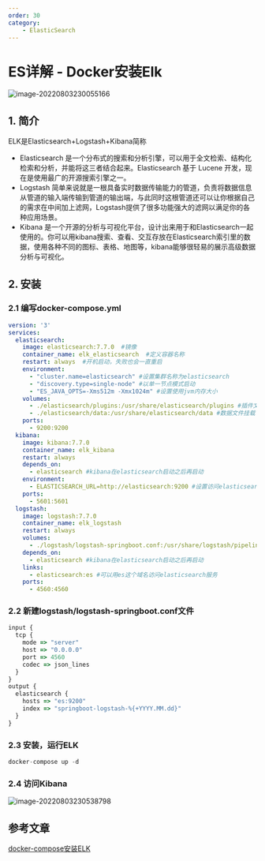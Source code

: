```yaml
---
order: 30
category:
	- ElasticSearch
---
```


# ES详解 - Docker安装Elk

![image-20220803230055166](https://abelsun-1256449468.cos.ap-beijing.myqcloud.com/image/image-20220803230055166.png)

## 1. 简介

ELK是Elasticsearch+Logstash+Kibana简称

- Elasticsearch 是一个分布式的搜索和分析引擎，可以用于全文检索、结构化检索和分析，并能将这三者结合起来。Elasticsearch 基于 Lucene 开发，现在是使用最广的开源搜索引擎之一。
- Logstash 简单来说就是一根具备实时数据传输能力的管道，负责将数据信息从管道的输入端传输到管道的输出端，与此同时这根管道还可以让你根据自己的需求在中间加上滤网，Logstash提供了很多功能强大的滤网以满足你的各种应用场景。
- Kibana 是一个开源的分析与可视化平台，设计出来用于和Elasticsearch一起使用的。你可以用kibana搜索、查看、交互存放在Elasticsearch索引里的数据，使用各种不同的图标、表格、地图等，kibana能够很轻易的展示高级数据分析与可视化。

## 2. 安装

### 2.1 编写docker-compose.yml

```yml
version: '3'
services:
  elasticsearch:
    image: elasticsearch:7.7.0  #镜像
    container_name: elk_elasticsearch  #定义容器名称
    restart: always  #开机启动，失败也会一直重启
    environment:
      - "cluster.name=elasticsearch" #设置集群名称为elasticsearch
      - "discovery.type=single-node" #以单一节点模式启动
      - "ES_JAVA_OPTS=-Xms512m -Xmx1024m" #设置使用jvm内存大小
    volumes:
      - ./elasticsearch/plugins:/usr/share/elasticsearch/plugins #插件文件挂载
      - ./elasticsearch/data:/usr/share/elasticsearch/data #数据文件挂载
    ports:
      - 9200:9200
  kibana:
    image: kibana:7.7.0
    container_name: elk_kibana
    restart: always
    depends_on:
      - elasticsearch #kibana在elasticsearch启动之后再启动
    environment:
      - ELASTICSEARCH_URL=http://elasticsearch:9200 #设置访问elasticsearch的地址
    ports:
      - 5601:5601
  logstash:
    image: logstash:7.7.0
    container_name: elk_logstash
    restart: always
    volumes:
      - ./logstash/logstash-springboot.conf:/usr/share/logstash/pipeline/logstash.conf #挂载logstash的配置文件
    depends_on:
      - elasticsearch #kibana在elasticsearch启动之后再启动
    links:
      - elasticsearch:es #可以用es这个域名访问elasticsearch服务
    ports:
      - 4560:4560
```

### 2.2 新建logstash/logstash-springboot.conf文件

```js
input {
  tcp {
    mode => "server"
    host => "0.0.0.0"
    port => 4560
    codec => json_lines
  }
}
output {
  elasticsearch {
    hosts => "es:9200"
    index => "springboot-logstash-%{+YYYY.MM.dd}"
  }
}
```

### 2.3 安装，运行ELK

```php
docker-compose up -d
```

### 2.4 访问Kibana

![image-20220803230538798](https://abelsun-1256449468.cos.ap-beijing.myqcloud.com/image/image-20220803230538798.png)

## 参考文章

[docker-compose安装ELK](https://www.jianshu.com/p/2d78ce6bc504)